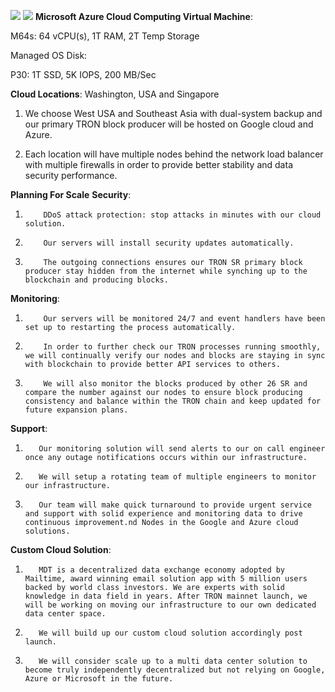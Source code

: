 ![](http://new.mdt.co/wp-content/uploads/2018/07/tron_mdt_usa-02.png)
![](http://new.mdt.co/wp-content/uploads/2018/07/tron_mdt_singapore-02.png)
**Microsoft Azure Cloud Computing Virtual Machine**:

M64s: 64 vCPU(s), 1T RAM, 2T Temp Storage

Managed OS Disk:

P30: 1T SSD, 5K IOPS, 200 MB/Sec

**Cloud Locations**: 
Washington, USA and Singapore

1. We choose West USA and Southeast Asia with dual-system backup and our primary TRON block producer will be hosted on Google cloud and Azure.

2. Each location will have multiple nodes behind the network load balancer with multiple firewalls in order to provide better stability and data security performance.

**Planning For Scale**
**Security**:
1.         DDoS attack protection: stop attacks in minutes with our cloud solution.

2.         Our servers will install security updates automatically.

3.         The outgoing connections ensures our TRON SR primary block producer stay hidden from the internet while synching up to the blockchain and producing blocks.

 

**Monitoring**:
1.         Our servers will be monitored 24/7 and event handlers have been set up to restarting the process automatically.

2.         In order to further check our TRON processes running smoothly, we will continually verify our nodes and blocks are staying in sync with blockchain to provide better API services to others.

3.         We will also monitor the blocks produced by other 26 SR and compare the number against our nodes to ensure block producing consistency and balance within the TRON chain and keep updated for future expansion plans.

 

**Support**:
1.        Our monitoring solution will send alerts to our on call engineer once any outage notifications occurs within our infrastructure.

2.        We will setup a rotating team of multiple engineers to monitor our infrastructure.

3.        Our team will make quick turnaround to provide urgent service and support with solid experience and monitoring data to drive continuous improvement.nd Nodes in the Google and Azure cloud solutions.

 

**Custom Cloud Solution**:
1.        MDT is a decentralized data exchange economy adopted by Mailtime, award winning email solution app with 5 million users backed by world class investors. We are experts with solid knowledge in data field in years. After TRON mainnet launch, we will be working on moving our infrastructure to our own dedicated data center space.

2.        We will build up our custom cloud solution accordingly post launch.

3.        We will consider scale up to a multi data center solution to become truly independently decentralized but not relying on Google, Azure or Microsoft in the future.

